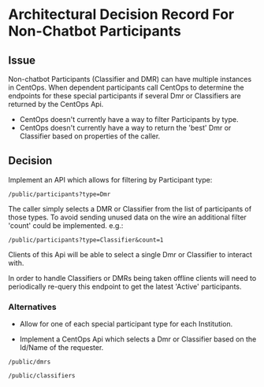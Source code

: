 # Architectural Decision Record For Non-Chatbot Participants

## Issue

Non-chatbot Participants (Classifier and DMR) can have multiple instances in CentOps.  When dependent participants call CentOps to determine the endpoints for these special participants if several Dmr or Classifiers are returned by the CentOps Api.

* CentOps doesn't currently have a way to filter Participants by type.
* CentOps doesn't currently have a way to return the 'best' Dmr or Classifier based on properties of the caller.

## Decision

Implement an API which allows for filtering by Participant type:

```url
/public/participants?type=Dmr
```

The caller simply selects a DMR or Classifier from the list of participants of those types.  To avoid sending unused data on the wire an additional filter 'count' could be implemented.
e.g.:

```url
/public/participants?type=Classifier&count=1
```

Clients of this Api will be able to select a single Dmr or Classifier to interact with.

In order to handle Classifiers or DMRs being taken offline clients will need to periodically re-query this endpoint to get the latest 'Active' participants.

### Alternatives

* Allow for one of each special participant type for each Institution.

* Implement a CentOps Api which selects a Dmr or Classifier based on the Id/Name of the requester.

```url
/public/dmrs

/public/classifiers
```
